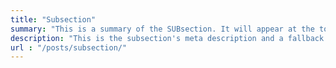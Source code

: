 ```yaml
---
title: "Subsection"
summary: "This is a summary of the SUBsection. It will appear at the top of the page."
description: "This is the subsection's meta description and a fallback if no summary is added."
url : "/posts/subsection/"
---
```

